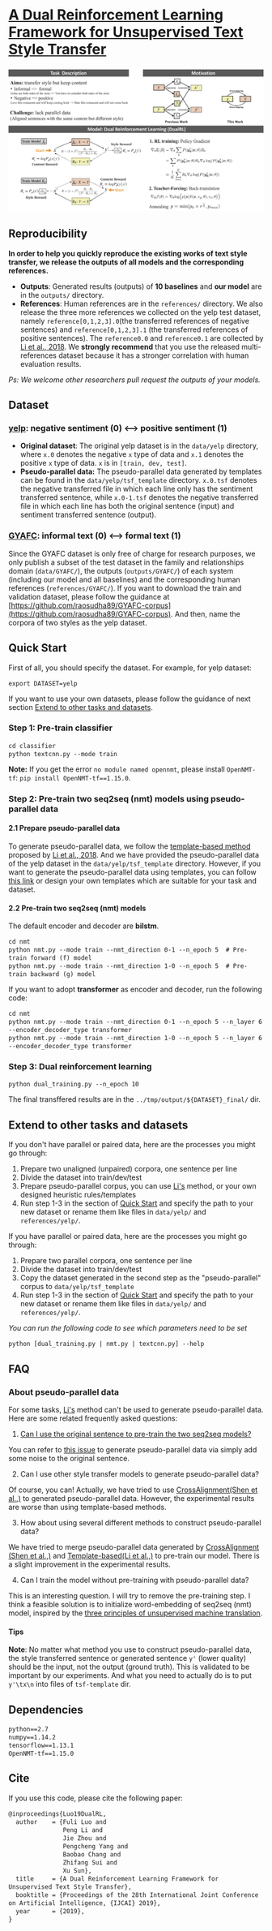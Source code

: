 # [A Dual Reinforcement Learning Framework for Unsupervised Text Style Transfer](https://export.arxiv.org/pdf/1905.10060)
<p align="center"><img src="fig/poster.png"></p>

## Reproducibility
**In order to help you quickly reproduce the existing works of text style transfer, we release the outputs of all models and the corresponding references.**

- **Outputs**: Generated results (outputs) of **10 baselines** and **our model** are in the `outputs/` directory.
- **References**: Human references are in the `references/` directory. We also release the three more references we collected on the yelp test dataset, namely `reference[0,1,2,3].0`(the transferred references of negative sentences) and `reference[0,1,2,3].1` (the transferred references of positive sentences). The `reference0.0` and `reference0.1` are collected by [Li et al., 2018](https://github.com/shentianxiao/language-style-transfer). We **strongly recommend** that you use the released multi-references dataset because it has a stronger correlation with human evaluation results.

*Ps: We welcome other researchers pull request the outputs of your models.*

## Dataset
### [yelp](https://www.yelp.com/dataset/challenge): negative sentiment (0) <--> positive sentiment (1)
- **Original dataset**:
The original yelp dataset is in the `data/yelp` directory, where `x.0` denotes the negative `x` type of data and `x.1` denotes the positive `x` type of data. `x` is in `[train, dev, test]`.
- **Pseudo-parallel data:**
The pseudo-parallel data generated by templates can be found in the `data/yelp/tsf_template` directory. `x.0.tsf` denotes the negative transferred file in which each line only has the sentiment transferred sentence, while `x.0-1.tsf` denotes the negative transferred file in which each line has both the original sentence (input) and sentiment transferred sentence (output).

### [GYAFC](https://github.com/raosudha89/GYAFC-corpus): informal text (0) <--> formal text (1)
Since the GYAFC dataset is only free of charge for research purposes, we only publish a subset of the test dataset in the family and relationships domain (`data/GYAFC/`), the outputs (`outputs/GYAFC/`) of each system (including our model and all baselines) and the corresponding human references (`references/GYAFC/`). If you want to download the train and validation dataset, please follow the guidance at [https://github.com/raosudha89/GYAFC-corpus](https://github.com/raosudha89/GYAFC-corpus). And then, name the corpora of two styles as the yelp dataset.

## Quick Start
First of all, you should specify the dataset.
For example, for yelp dataset:
```
export DATASET=yelp
```
If you want to use your own datasets, please follow the guidance of next section [Extend to other tasks and datasets](#extend-to-other-tasks-and-datasets).

### Step 1: Pre-train classifier
```
cd classifier
python textcnn.py --mode train
```
**Note:** If you get the error `no module named opennmt`, please install `OpenNMT-tf`: `pip install OpenNMT-tf==1.15.0`.

### Step 2: Pre-train two seq2seq (nmt) models using pseudo-parallel data
#### 2.1 Prepare pseudo-parallel data 
To generate pseudo-parallel data, we follow the [template-based method](https://github.com/shentianxiao/language-style-transfer) proposed by [Li et al., 2018](https://aclweb.org/anthology/N18-1169). And we have provided the pseudo-parallel data of the yelp dataset in the `data/yelp/tsf_template` directory. However, if you want to generate the pseudo-parallel data using templates, you can follow [this link](https://github.com/lijuncen/Sentiment-and-Style-Transfer/issues/6) or design your own templates which are suitable for your task and dataset.

#### 2.2 Pre-train two seq2seq (nmt) models 
The default encoder and decoder are **bilstm**.
```
cd nmt
python nmt.py --mode train --nmt_direction 0-1 --n_epoch 5  # Pre-train forward (f) model
python nmt.py --mode train --nmt_direction 1-0 --n_epoch 5  # Pre-train backward (g) model
```

If you want to adopt **transformer** as encoder and decoder, run the following code:
```
cd nmt
python nmt.py --mode train --nmt_direction 0-1 --n_epoch 5 --n_layer 6 --encoder_decoder_type transformer
python nmt.py --mode train --nmt_direction 1-0 --n_epoch 5 --n_layer 6 --encoder_decoder_type transformer 
```

### Step 3: Dual reinforcement learning
```
python dual_training.py --n_epoch 10
```
The final transffered results are in the `../tmp/output/${DATASET}_final/` dir.

## Extend to other tasks and datasets
If you don't have parallel or paired data, here are the processes you might go through:
1. Prepare two unaligned (unpaired) corpora, one sentence per line
2. Divide the dataset into train/dev/test
3. Prepare pseudo-parallel corpus, you can use [Li's](https://github.com/lijuncen/Sentiment-and-Style-Transfer/issues/6) method, or your own designed heuristic rules/templates
4. Run step 1-3 in the section of [Quick Start](#quick-start) and specify the path to your new dataset or rename them like files in `data/yelp/` and `references/yelp/`.

If you have parallel or paired data, here are the processes you might go through:
1. Prepare two parallel corpora, one sentence per line
2. Divide the dataset into train/dev/test
3. Copy the dataset generated in the second step as the "pseudo-parallel" corpus to `data/yelp/tsf_template`
4. Run step 1-3 in the section of [Quick Start](#quick-start) and specify the path to your new dataset or rename them like files in `data/yelp/` and `references/yelp/`.

*You can run the following code to see which parameters need to be set*
```
python [dual_training.py | nmt.py | textcnn.py] --help
```

## FAQ
### About pseudo-parallel data
For some tasks, [Li's](https://github.com/lijuncen/Sentiment-and-Style-Transfer/issues/6) method can't be used to generate pseudo-parallel data. Here are some related frequently asked questions:

1. [Can I use the original sentence to pre-train the two seq2seq models?](https://github.com/luofuli/DualRL/issues/4)

You can refer to [this issue](https://github.com/luofuli/DualRL/issues/4) to generate pseudo-parallel data via simply add some noise to the original sentence.

2. Can I use other style transfer models to generate pseudo-parallel data?

Of course, you can! Actually, we have tried to use [CrossAlignment(Shen et al.,)](https://github.com/shentianxiao/language-style-transfer) to generated pseudo-parallel data. However, the experimental results are worse than using template-based methods.

3. How about using several different methods to construct pseudo-parallel data? 

We have tried to merge pseudo-parallel data generated by [CrossAlignment (Shen et al.,)](https://github.com/shentianxiao/language-style-transfer) and [Template-based(Li et al.,)](https://github.com/lijuncen/Sentiment-and-Style-Transfer/issues/6) to pre-train our model. There is a slight improvement in the experimental results.

4. Can I train the model without pre-training with pseudo-parallel data?

This is an interesting question. I will try to remove the pre-training step. I think a feasible solution is to initialize word-embedding of seq2seq (nmt) model, inspired by the [three principles of unsupervised machine translation](https://arxiv.org/pdf/1804.07755.pdf). 

#### Tips
**Note**: No matter what method you use to construct pseudo-parallel data, the style transferred sentence or generated sentence `y'` (lower quality) should be the input, not the output (ground truth). This is validated to be important by our experiments. And what you need to actually do is to put `y'\tx\n` into files of `tsf-template` dir.

## Dependencies
```
python==2.7
numpy==1.14.2
tensorflow==1.13.1
OpenNMT-tf==1.15.0 
```

## Cite

If you use this code, please cite the following paper:
```
@inproceedings{Luo19DualRL,
  author    = {Fuli Luo and
               Peng Li and
               Jie Zhou and
               Pengcheng Yang and
               Baobao Chang and
               Zhifang Sui and
               Xu Sun},
  title     = {A Dual Reinforcement Learning Framework for Unsupervised Text Style Transfer},
  booktitle = {Proceedings of the 28th International Joint Conference on Artificial Intelligence, {IJCAI} 2019},
  year      = {2019},            
}
```
